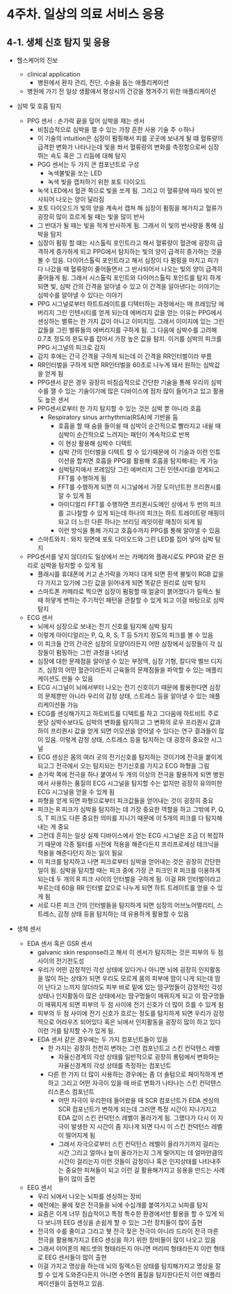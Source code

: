 # 4주차. 일상의 의료 서비스 응용

## 4-1. 생체 신호 탐지 및 응용

- 헬스케어의 진보
  - clinical application
    - 병원에서 환자 관리, 진단, 수술을 돕는 애플리케이션
  - 병원에 가기 전 일상 생활에서 평상시의 건강을 챙겨주기 위한 애플리케이션

- 심박 및 호흡 탐지
  - PPG 센서 : 손가락 끝을 덮어 심박을 재는 센서
    - 비침습적으로 심박을 잴 수 있는 가장 흔한 사용 기술 주 ㅇ하나
    - 이 기술의 intuition은 심장이 펌핑해서 피를 곳곳에 보내게 될 떄 혈류량의 급격한 변화가 나타나는데 빛을 쏴서 혈류량의 변화를 측정함으로써 심장 뛰는 속도 혹은 그 리듬에 대해 탐지
    - PGG 센서는 두 가지 큰 컴포넌트로 구성
      - 녹색불빛을 쏘는 LED
      - 녹색 빛을 캡처하기 위한 포토 다이오드
    - 녹색 LED에서 혈관 쪽으로 빛을 쏘게 됨. 그리고 이 혈류량에 따라 빛이 반사되어 나오는 양이 달라짐
    - 포토 다이오드가 빛의 양을 계속서 캡쳐 해 심장이 펌핑을 해가지고 혈류가 굉장히 많이 흐르게 될 때는 빛을 많이  반사
    - 그 반대가 될 때는 빛을 적게 반사하게 됨. 그래서 이 빛의 반사량을 통해 심박을 탐지
    - 심장이 펌핑 할 떄는 시스톨릭 포인트라고 해서 혈류량이 혈관에 굉장히 급격하게 증가하게 되고 PPG에서 탐지하는 빛의 양이 급격히 증가하는 것을 볼 수 있음. 다이어스톨릭 포인트라고 해서 심장이 다 펌핑을 마치고 피가 다 나갔을 때 혈류량이 줄어들면서 그 반사되어서 나오는 빛의 양이 급격히 줄어들게 됨. 그래서 시스톨릭 포인트와 다이어스톨릭 포인트를 탐지 하게 되면 빛, 심박 간의 간격을 알아낼 수 있고 이 간격을 알아낸다는 이야기는 심박수를 알아낼 수 있다는 이야기
    - PPG 시그널로부터 하트트레이트를 디텍터하는 과정에서는 매 프레임당 에버리지 그린 인텐시티를 얻게 되는데 에버리지 값을 얻는 이유는 PPG에서 센싱하는 벨류는 한 가지 값이 아니고 이미지임. 그래서 이미지에 있는 그린 값들을 그린 벨류들의 에버리지를 구하게 됨. 그 다음에 심박수를 고려해 0.7초 정도의 윈도우를 잡아서 가장 높은 값을 탐지. 이거를 심박의 피크를 PPG 시그널의 피크로 감지
    - 감지 후에는 간극 간격을 구하게 되는데 이 간격을 RR인터벌이라 부름
    - RR인터벌을 구하게 되면 RR인터벌을 60초로 나누게 돼서 원하는 심박값을 얻게 됨
    - PPG센서 같은 경우 굉장히 비침습적으로 간단한 기술을 통해 우리의 심박수를 잴 수 있는 기술이기에 많은 디바이스에 점차 많이 들어가고 있고 활용도 높은 센서
    - PPG센서로부터 한 가지 탐지할 수 있는 것은 심박 뿐 아니라 호흡
      - Respiratory sinus arrhythmia(RSA)에 기반을 둠
        - 호흡을 할 때 숨을 들이쉴 때 심박이 순간적으로 빨라지고 내쉴 때 심박이 순간적으로 느려지는 패턴이 계속적으로 반복
        - 이 현상 활용해 심박수 디텍트
        - 심박 간의 인터벌을 디텍트 할 수 있기때문에 이 기술과 이런 인튜이션을 합치면 호흡을 PPG를 활용해 호흡을 탐지해내는 게 가능
        - 심박탐지에서 프레임당 그린 에버리지 그린 인텐시티를 얻게되고 FFT를 수행하게 됨
        - FFT를 수행하게 되면 이 시그널에서 가장 도미넌트한 프리퀀시를 알 수 있게 됨
        - 아이디얼리 FFT를 수행하면 프리퀀시도메인 상에서 두 번의 피크를 고나찰할 수 있게 되는데 하나의 피크는 하트 트레이트랑 매핑이 돠고 더 느린 다른 하나는 브리딩 레잇이랑 매칭이 되게 됨
        - 이런 방식을 통해 가지고 호흡수까지 PPG를 통해 알아낼 수 있음
    - 스마트와치 : 와치 뒷면에 포토 다이오드와 그린 LED를 집어 넣어 심박 탐지
  - PPG센서를 넣지 않더라도 일상에서 쓰는 카메라와 플래시로도 PPG와 같은 원리로 심박을 탐지할 수 있게 됨
    - 플래시를 휴대폰에 키고 손가락을 가져다 대게 되면 흰색 불빛이 RGB 값을 다 가지고 있기에 그린 값을 읽어내게 되면 똑같은 원리로 심박 탐지
    - 스마트폰 카메라로 찍으면 심장이 펌핑할 때 얼굴이 붉어졌다가 릴렉스 될 때 하얗게 변하는 주기적인 패턴을 관찰할 수 있게 되고 이걸 바탕으로 심박 탐지
  - ECG 센서
    - 뇌에서 심장으로 보내는 전기 신호를 탐지해 심박 탐지
    - 이렇게 아이디얼리는 P, Q, R, S, T 등 5가지 정도의 피크를 볼 수 있음
    - 이 피크들 간의 간극은 심장의 모양이라든지 어떤 심장에서 심장들이 각 심장들이 펌핑하는 그런 과정을 나타냄
    - 심장에 대한 문제점을 알아낼 수 있는 부정맥, 심장 기형, 칼디악 벨브 디지즈, 심장의 어떤 혈관이라든지 근육들의 문제점들을 파악할 수 있는 애플리케이션도 만들 수 있음
    - ECG 시그널이 뇌에서부터 나오는 전기 신호이기 때문에 활용한다면 심장의 문제뿐만 아니라 우리의 감정 상태, 스트레스 등을 알아낼 수 있는 애플리케이션들 가능
    - ECG를 센싱해가지고 하트비트를 디텍트를 하고 그다음에 하트비트 주로 분당 심박수보다도 심박의 변화를 탐지하고 그 변화의 로우 프리퀀시 값과 하이 프리퀀시 값을 얻게 되면 이모션을 얻어낼 수 있다는 연구 결과들이 많이 있음. 이렇게 감정 상태, 스트레스 등을 탐지하는 데 굉장히 중요한 시그널
    - ECG 센싱은 몸의 여러 곳의 전기신호를 탐지하는 것이기에 전극을 붙이게 되고그 전극에서 오는 탐지되는 전기신호를 가지고  ECG 파형을 그림
    - 손가락 쪽에 전극을 하나 붙여서 두 개의 이상의 전극을 활용하게 되면 병원에서 사용하는 품질의 ECG 시그널을 탐지할 수는 없지만 굉장히 유의미한 ECG 시그널을 얻을 수 있게 됨
    - 파형을 얻게 되면 파형으로부터 피크값들을 얻어내는 것이 굉장히 중요
    - 피크는 R 피크가 심박을 탐지하는 데 가장 중요한 역할을 하고 그밖에 P, Q, S, T 피크도 다른 중요한 의미를 지니기 때문에 이 5개의 피크를 다 탐지해내는 게 중요
    - 그런데 흔히는 일상 실제 디바이스에서 얻는 ECG 시그널은 조금 더 복잡하기 때문에 각종 필터를 사전에 적용을 해준다든지 프리프로세싱 테크닉을 적용을 해준다던지 하는 일이 필요
    - 이 피크를 탐지하고 나면 피크로부터 심박을 얻어내는 것은 굉장히 간단한 일이 됨. 심박을 탐지할 때는 피크 중에 가장 큰 피크인 R 피크를 이용하게 되는데 두 개의 R 피크 사이의 인터벌을 구하게 됨. 이걸 RR 인터벌이라고 부르는데 60을 RR 인터벌 값으로 나누게 되면 하트 트레이트를 얻을 수 있게 됨
    - 서로 다른 피크 간의 인터벌들을 탐지하게 되면 심장의 어브노어멀리티, 스트레스,  감정 상태 등을 탐지하는 데 유용하게 활용할 수 있음
- 생체 센서
  - EDA 센서 혹은 GSR 센서
    - galvanic skin response라고 해서 이 센서가 탐지하는 것은 피부의 두 점 사이의 전기전도성
    - 우리가 어떤 감정적인 각성 상태에 있다거나 아니면 뇌에 굉장히 인지활동을 많이 하는 상태가 되면 우리도 모르게 몸의 피부에 땀이 나게 되는데 땀이 난다고 느끼지 않더라도 피부 바로 밑에 있는 땀구멍들이 감정적인 각성 상태나 인지활동이 많은 상태에서는 땀구멍들이 매꿔지게 되고 이 땀구멍들이 매꿔지게 되면 피부의 두 점 사이에 전기 신호가 더 많이 흐를 수 있게 됨
    - 피부의 두 점 사이에 전기 신호가 흐르는 정도를 탐지하게 되면 우리가 감정적으로 어라우즈 되어있다 혹은 뇌에서 인지활동을 굉장히 많이 하고 있다 이런 거를 탐지할 수가 있게  됨.
    - EDA 센서 같은 경우에는 두 가지 컴포넌트들이 있음
      - 한 가지는 굉장히 천천히 변하는 그런 컴포넌트고 스킨 컨덕텐스 레벨
        - 자율신경계의 각성 상태를 일반적으로 굉장히 롱텀에서 변화하는 자율신경계의 각성 상태를 측정하는 컴포넌트
      - 다른 한 가지 더 많이 사용하는 경우에는 좀 더 숄텀으로 페이직하게 변하고 그리고 어떤 자극이 있을 때 바로 변화가 나타나는 스킨 컨덕텐스 리스폰스 컴포넌트
        - 어떤 자극이 우리한테 들어왔을 때 SCR 컴포넌트가 EDA 센싱의 SCR 컴포넌트가 변하게 되는데 그러면 특정 시간이 지나가지고 EDA 값이 스킨 컨덕턴스 레벨이 올라가게 됨. 그랬다가 다시 이 자극이 발생한 지 시간이 좀 지나게 되면 다시 이 스킨 컨덕턴스 레벨이 떨어지게 됨
        - 그래서 자극으로부터 스킨 컨덕턴스 레벨이 올라가기까지 걸리는 시간 그리고 얼마나 높이 올라가는지 그게 떨어지는 데 얼마만큼의 시간이 걸리는지 이런 것들이 감정이나 혹은 인지상태를 나타내주는 중요한 피쳐들이 되고 이런 걸 활용해가지고 응용을 만드는 사례들이 많이 출현
  - EEG 센서
    - 우리 뇌에서 나오는 뇌파를 센싱하는 장비
    - 예전에는 물에 젖은 전극들을 뇌에 수십개를 붙여가지고 뇌파를 탐지
    - 요즘은 이게 너무 침습적이고 특정 특수한 환경에서만 활용을 할 수 있게 되다 보니까 EEG 센싱을 손쉽게 할 수 있는 그런 장치들이 많이 출현
    - 전극의 수를 줄이고 그리고 웻 전극 젖은 전극이 아니라 드라이 전극 마른 전극을 활용해가지고 EEG 센싱을 하기 위한 장비들이 많이 나오고 있음
    - 그래서 이어폰의 헤드셋의 형태라든지 아니면 머리띠 형태라든지 이런 형태로 EEG 센서들이 많이 출현
    - 이걸 가지고 명상을 하는데 뇌의 릴렉스된 상태를 탐지해가지고 명상을 잘 할 수 있게 도와준다든지 아니면 수면의 품질을 탐지한다든지 이런 애플리케이션들이 출현하고 있음.